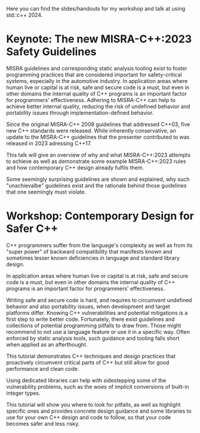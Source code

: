Here you can find the slides/handouts for my workshop and talk at using std::c++ 2024.

# Keynote: The new MISRA-C++:2023 Safety Guidelines

MISRA guidelines and corresponding static analysis tooling exist to foster programming practices that are considered important for safety-critical systems, especially in the automotive industry.
In application areas where human live or capital is at risk, safe and secure code is a must, but even in other domains the internal quality of C++ programs is an important factor for programmers' effectiveness. Adhering to MISRA-C++ can help to achieve better internal quality, reducing the risk of undefined behavior and portability issues through implementation-defined behavior.

Since the original MISRA-C++ 2008 guidelines that addressed C++03, five new C++ standards were released. While inherently conservative, an update to the MISRA-C++ guidelines that the presenter contributed to was released in 2023 adressing C++17.

This talk will give an overview of why and what MISRA-C++:2023 attempts to achieve as well as demonstrate some example MISRA-C++:2023 rules and how contemporary C++ design already fulfils them.

Some seemingly surprising guidelines are shown and explained, why such "unachievalbe" guidelines exist and the rationale behind those guidelines that one seemingly must violate.

# Workshop: Contemporary Design for Safer C++

C++ programmers suffer from the language's complexity as well as from its "super power" of backward compatibility that manifests known and sometimes lesser known deficiencies in language and standard library design.

In application areas where human live or capital is at risk, safe and secure code is a must, but even in other domains the internal quality of C++ programs is an important factor for programmers' effectiveness.

Writing safe and secure code is hard, and requires to circumvent undefined behavior and also portability issues, when development and target platforms differ. Knowing C++ vulnerabilities and potential mitigations is a first step to write better code. Fortunately, there exist guidelines and collections of potential programming pitfalls to draw from. Those might recommend to not use a language feature or use it in a specific way. Often enforced by static analysis tools, such guidance and tooling falls short when applied as an afterthought.

This tutorial demonstrates C++ techniques and design practices that proactively circumvent critical parts of C++ but still allow for good performance and clean code.

Using dedicated libraries can help with sidestepping some of the vulnerability problems, such as the woes of implicit conversions of built-in integer types.

This tutorial will show you where to look for pitfalls, as well as highlight specific ones and provides concrete design guidance and some libraries to use for your own C++ design and code to follow, so that your code becomes safer and less risky.
